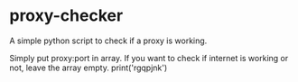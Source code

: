 proxy-checker
=============
A simple python script to check if a proxy is working.

Simply put proxy:port in array. If you want to check if internet is working or not, leave the array empty.
print('rgqpjnk')